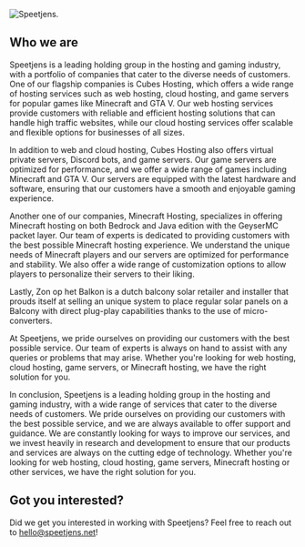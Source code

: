 ![Speetjens.](https://i.imgur.com/tBQOqUS.jpeg)
## Who we are
Speetjens is a leading holding group in the hosting and gaming industry, with a portfolio of companies that cater to the diverse needs of customers. One of our flagship companies is Cubes Hosting, which offers a wide range of hosting services such as web hosting, cloud hosting, and game servers for popular games like Minecraft and GTA V. Our web hosting services provide customers with reliable and efficient hosting solutions that can handle high traffic websites, while our cloud hosting services offer scalable and flexible options for businesses of all sizes.

In addition to web and cloud hosting, Cubes Hosting also offers virtual private servers, Discord bots, and game servers. Our game servers are optimized for performance, and we offer a wide range of games including Minecraft and GTA V. Our servers are equipped with the latest hardware and software, ensuring that our customers have a smooth and enjoyable gaming experience.

Another one of our companies, Minecraft Hosting, specializes in offering Minecraft hosting on both Bedrock and Java edition with the GeyserMC packet layer. Our team of experts is dedicated to providing customers with the best possible Minecraft hosting experience. We understand the unique needs of Minecraft players and our servers are optimized for performance and stability. We also offer a wide range of customization options to allow players to personalize their servers to their liking.

Lastly, Zon op het Balkon is a dutch balcony solar retailer and installer that prouds itself at selling an unique system to place regular solar panels on a Balcony with direct plug-play capabilities thanks to the use of micro-converters.

At Speetjens, we pride ourselves on providing our customers with the best possible service. Our team of experts is always on hand to assist with any queries or problems that may arise. Whether you're looking for web hosting, cloud hosting, game servers, or Minecraft hosting, we have the right solution for you.

In conclusion, Speetjens is a leading holding group in the hosting and gaming industry, with a wide range of services that cater to the diverse needs of customers. We pride ourselves on providing our customers with the best possible service, and we are always available to offer support and guidance. We are constantly looking for ways to improve our services, and we invest heavily in research and development to ensure that our products and services are always on the cutting edge of technology. Whether you're looking for web hosting, cloud hosting, game servers, Minecraft hosting or other services, we have the right solution for you.

## Got you interested?
Did we get you interested in working with Speetjens? Feel free to reach out to hello@speetjens.net!
